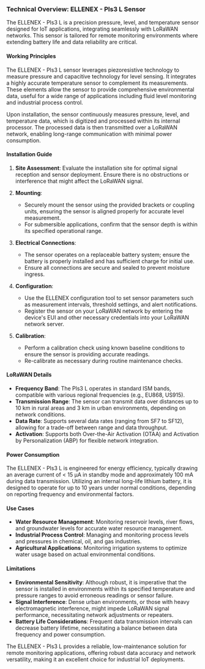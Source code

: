 ### Technical Overview: ELLENEX - Pls3 L Sensor

The ELLENEX - Pls3 L is a precision pressure, level, and temperature sensor designed for IoT applications, integrating seamlessly with LoRaWAN networks. This sensor is tailored for remote monitoring environments where extending battery life and data reliability are critical.

#### Working Principles

The ELLENEX - Pls3 L sensor leverages piezoresistive technology to measure pressure and capacitive technology for level sensing. It integrates a highly accurate temperature sensor to complement its measurements. These elements allow the sensor to provide comprehensive environmental data, useful for a wide range of applications including fluid level monitoring and industrial process control.

Upon installation, the sensor continuously measures pressure, level, and temperature data, which is digitized and processed within its internal processor. The processed data is then transmitted over a LoRaWAN network, enabling long-range communication with minimal power consumption.

#### Installation Guide

1. **Site Assessment**: Evaluate the installation site for optimal signal reception and sensor deployment. Ensure there is no obstructions or interference that might affect the LoRaWAN signal.

2. **Mounting**: 
   - Securely mount the sensor using the provided brackets or coupling units, ensuring the sensor is aligned properly for accurate level measurement.
   - For submersible applications, confirm that the sensor depth is within its specified operational range.

3. **Electrical Connections**:
   - The sensor operates on a replaceable battery system; ensure the battery is properly installed and has sufficient charge for initial use.
   - Ensure all connections are secure and sealed to prevent moisture ingress.

4. **Configuration**:
   - Use the ELLENEX configuration tool to set sensor parameters such as measurement intervals, threshold settings, and alert notifications.
   - Register the sensor on your LoRaWAN network by entering the device's EUI and other necessary credentials into your LoRaWAN network server.

5. **Calibration**:
   - Perform a calibration check using known baseline conditions to ensure the sensor is providing accurate readings.
   - Re-calibrate as necessary during routine maintenance checks.

#### LoRaWAN Details

- **Frequency Band**: The Pls3 L operates in standard ISM bands, compatible with various regional frequencies (e.g., EU868, US915).
- **Transmission Range**: The sensor can transmit data over distances up to 10 km in rural areas and 3 km in urban environments, depending on network conditions.
- **Data Rate**: Supports several data rates (ranging from SF7 to SF12), allowing for a trade-off between range and data throughput.
- **Activation**: Supports both Over-the-Air Activation (OTAA) and Activation by Personalization (ABP) for flexible network integration.

#### Power Consumption

The ELLENEX - Pls3 L is engineered for energy efficiency, typically drawing an average current of < 15 µA in standby mode and approximately 100 mA during data transmission. Utilizing an internal long-life lithium battery, it is designed to operate for up to 10 years under normal conditions, depending on reporting frequency and environmental factors.

#### Use Cases

- **Water Resource Management**: Monitoring reservoir levels, river flows, and groundwater levels for accurate water resource management.
- **Industrial Process Control**: Managing and monitoring process levels and pressures in chemical, oil, and gas industries.
- **Agricultural Applications**: Monitoring irrigation systems to optimize water usage based on actual environmental conditions.

#### Limitations

- **Environmental Sensitivity**: Although robust, it is imperative that the sensor is installed in environments within its specified temperature and pressure ranges to avoid erroneous readings or sensor failure.
- **Signal Interference**: Dense urban environments, or those with heavy electromagnetic interference, might impede LoRaWAN signal performance, necessitating network adjustments or repeaters.
- **Battery Life Considerations**: Frequent data transmission intervals can decrease battery lifetime, necessitating a balance between data frequency and power consumption.

The ELLENEX - Pls3 L provides a reliable, low-maintenance solution for remote monitoring applications, offering robust data accuracy and network versatility, making it an excellent choice for industrial IoT deployments.